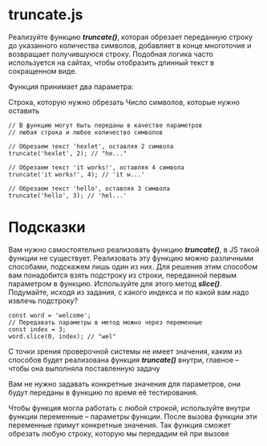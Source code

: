 # truncate.js #
Реализуйте функцию ***truncate()***, которая обрезает переданную строку до указанного количества символов, добавляет в конце многоточие и возвращает получившуюся строку. Подобная логика часто используется на сайтах, чтобы отобразить длинный текст в сокращенном виде.

Функция принимает два параметра:

Строка, которую нужно обрезать
Число символов, которые нужно оставить

```
// В функцию могут быть переданы в качестве параметров
// любая строка и любое количество символов
 
// Обрезаем текст 'hexlet', оставляя 2 символа
truncate('hexlet', 2); // "he..."
 
// Обрезаем текст 'it works!', оставляя 4 символа
truncate('it works!', 4); // 'it w...'
 
// Обрезаем текст 'hello', оставляя 3 символа
truncate('hello', 3); // 'hel...'
```

# Подсказки #
Вам нужно самостоятельно реализовать функцию ***truncate()***, в JS такой функции не существует. Реализовать эту функцию можно различными способами, подскажем лишь один из них. Для решения этим способом вам понадобится взять подстроку из строки, переданной первым параметром в функцию. Используйте для этого метод ***slice()***. Подумайте, исходя из задания, с какого индекса и по какой вам надо извлечь подстроку?

```
const word = 'welcome';
// Передавать параметры в метод можно через переменные
const index = 3;
word.slice(0, index); // "wel"
```

С точки зрения проверочной системы не имеет значения, каким из способов будет реализована функция ***truncate()*** внутри, главное – чтобы она выполняла поставленную задачу

Вам не нужно задавать конкретные значения для параметров, они будут переданы в функцию по время её тестирования.

Чтобы функция могла работать с любой строкой, используйте внутри функции переменные – параметры функции. После вызова функции эти переменные примут конкретные значения. Так функция сможет обрезать любую строку, которую мы передадим ей при вызове
